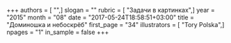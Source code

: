 +++
authors = [ "",]
slogan = ""
rubric = [ "Задачи в картинках",]
year = "2015"
month = "08"
date = "2017-05-24T18:58:51+03:00"
title = "Доминошка и небоскрёб"
first_page = "34"
illustrators = [ "Tory Polska",]
npages = "1"
in_sample = false
+++

